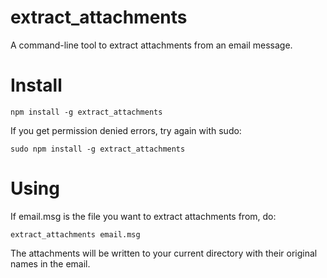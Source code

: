 # extract_attachments

A command-line tool to extract attachments from an email message.

# Install

    npm install -g extract_attachments

If you get permission denied errors, try again with sudo:

    sudo npm install -g extract_attachments

# Using

If email.msg is the file you want to extract attachments from, do:

    extract_attachments email.msg

The attachments will be written to your current directory with their original names in the email.
